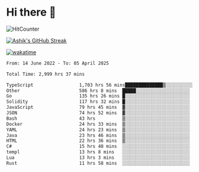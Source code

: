 # Hi there 👋

![HitCounter](https://hits.seeyoufarm.com/api/count/incr/badge.svg?url=https%3A%2F%2Fgithub.com%2Fashrhmn1212%2Fhit-counter)

<!-- ![Contribution Graph](https://github-readme-activity-graph.cyclic.app/graph?username=ashrhmn) -->


<!-- [![Top Langs](https://github-readme-stats.vercel.app/api/top-langs/?username=ashrhmn&layout=compact&theme=synthwave&langs_count=10&card_width=445)](https://github.com/anuraghazra/github-readme-stats) -->

[![Ashik's GitHub Streak](https://github-readme-streak-stats.herokuapp.com/?user=ashrhmn&theme=blood&fire=DD7F1C&background=151515&dates=9f9f9f&border=DD2727)](https://git.io/streak-stats)

<!-- ![Ashik's GitHub stats](https://github-readme-stats.vercel.app/api/?username=ashrhmn&show_icons=true&title_color=fff&icon_color=79ff97&text_color=9f9f9f&bg_color=151515) -->

[![wakatime](https://wakatime.com/badge/user/3df86613-ba63-4631-8e65-0ff18e7becad.svg)](https://wakatime.com/@3df86613-ba63-4631-8e65-0ff18e7becad)

<!--START_SECTION:waka-->

```txt
From: 14 June 2022 - To: 05 April 2025

Total Time: 2,999 hrs 37 mins

TypeScript                 1,703 hrs 56 mins██████████████▒░░░░░░░░░░   56.81 %
Other                      586 hrs 8 mins  █████░░░░░░░░░░░░░░░░░░░░   19.54 %
Go                         135 hrs 26 mins █░░░░░░░░░░░░░░░░░░░░░░░░   04.52 %
Solidity                   117 hrs 32 mins █░░░░░░░░░░░░░░░░░░░░░░░░   03.92 %
JavaScript                 79 hrs 45 mins  ▓░░░░░░░░░░░░░░░░░░░░░░░░   02.66 %
JSON                       74 hrs 52 mins  ▓░░░░░░░░░░░░░░░░░░░░░░░░   02.50 %
Bash                       43 hrs          ▒░░░░░░░░░░░░░░░░░░░░░░░░   01.43 %
Docker                     24 hrs 33 mins  ▒░░░░░░░░░░░░░░░░░░░░░░░░   00.82 %
YAML                       24 hrs 23 mins  ▒░░░░░░░░░░░░░░░░░░░░░░░░   00.81 %
Java                       23 hrs 46 mins  ▒░░░░░░░░░░░░░░░░░░░░░░░░   00.79 %
HTML                       22 hrs 36 mins  ▒░░░░░░░░░░░░░░░░░░░░░░░░   00.75 %
C#                         15 hrs 40 mins  ░░░░░░░░░░░░░░░░░░░░░░░░░   00.52 %
templ                      13 hrs 8 mins   ░░░░░░░░░░░░░░░░░░░░░░░░░   00.44 %
Lua                        13 hrs 3 mins   ░░░░░░░░░░░░░░░░░░░░░░░░░   00.44 %
Rust                       11 hrs 58 mins  ░░░░░░░░░░░░░░░░░░░░░░░░░   00.40 %
```

<!--END_SECTION:waka-->


<!--### Most Used Languages 
<img src="https://wakatime.com/share/@ashrhmn/24ecb986-5bf8-4607-af7f-0aab08908d8c.png" />

### Favourite Tools
<img src="https://wakatime.com/share/@ashrhmn/f4e08015-f3bc-460a-9228-95a3ba11c604.png" />-->
